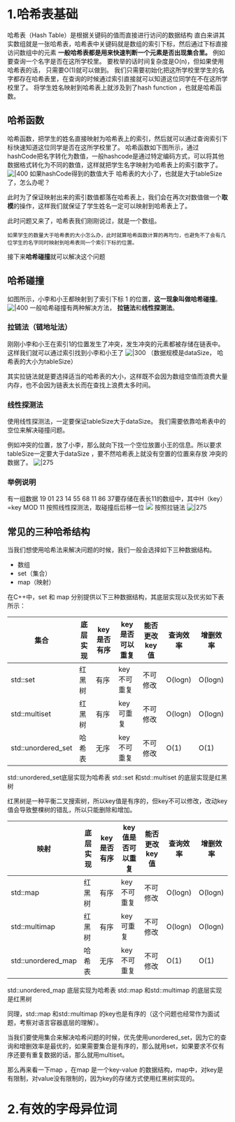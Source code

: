 # 1.哈希表基础

哈希表（Hash Table）是根据关键码的值而直接进行访问的数据结构
直白来讲其实数组就是一张哈希表，哈希表中关键码就是数组的索引下标，然后通过下标直接访问数组中的元素
**一般哈希表都是用来快速判断一个元素是否出现集合里。**
例如要查询一个名字是否在这所学校里。
要枚举的话时间复杂度是O(n)，但如果使用哈希表的话， 只需要O(1)就可以做到。
我们只需要初始化把这所学校里学生的名字都存在哈希表里，在查询的时候通过索引直接就可以知道这位同学在不在这所学校里了。
将学生姓名映射到哈希表上就涉及到了hash function ，也就是哈希函数。
## 哈希函数
 
哈希函数，把学生的姓名直接映射为哈希表上的索引，然后就可以通过查询索引下标快速知道这位同学是否在这所学校里了。
哈希函数如下图所示，通过hashCode把名字转化为数值，一般hashcode是通过特定编码方式，可以将其他数据格式转化为不同的数值，这样就把学生名字映射为哈希表上的索引数字了。
![|400](https://raw.githubusercontent.com/Leicha1/tuchuang/main/img/%E5%93%88%E5%B8%8C%E5%87%BD%E6%95%B0.png)
如果hashCode得到的数值大于 哈希表的大小了，也就是大于tableSize了，怎么办呢？

此时为了保证映射出来的索引数值都落在哈希表上，我们会在再次对数值做一个**取模**的操作，这样我们就保证了学生姓名一定可以映射到哈希表上了。

此时问题又来了，哈希表我们刚刚说过，就是一个数组。

	如果学生的数量大于哈希表的大小怎么办，此时就算哈希函数计算的再均匀，也避免不了会有几位学生的名字同时映射到哈希表同一个索引下标的位置。

接下来**哈希碰撞**就可以解决这个问题
## 哈希碰撞

如图所示，小李和小王都映射到了索引下标 1 的位置，**这一现象叫做哈希碰撞**。
![|400](https://raw.githubusercontent.com/Leicha1/tuchuang/main/img/%E5%93%88%E5%B8%8C%E7%A2%B0%E6%92%9E.png)
一般哈希碰撞有两种解决方法， **拉链法**和**线性探测法**。
### 拉链法（链地址法）
刚刚小李和小王在索引1的位置发生了冲突，发生冲突的元素都被存储在链表中。 这样我们就可以通过索引找到小李和小王了
![|300](https://raw.githubusercontent.com/Leicha1/tuchuang/main/img/%E6%8B%89%E9%93%BE%E6%B3%95.png)
（数据规模是dataSize， 哈希表的大小为tableSize）

其实拉链法就是要选择适当的哈希表的大小，这样既不会因为数组空值而浪费大量内存，也不会因为链表太长而在查找上浪费太多时间。
### 线性探测法
使用线性探测法，一定要保证tableSize大于dataSize。 我们需要依靠哈希表中的空位来解决碰撞问题。

例如冲突的位置，放了小李，那么就向下找一个空位放置小王的信息。所以要求tableSize一定要大于dataSize ，要不然哈希表上就没有空置的位置来存放 冲突的数据了。
![|275](https://raw.githubusercontent.com/Leicha1/tuchuang/main/img/%E7%BA%BF%E6%80%A7%E6%8E%A2%E6%B5%8B%E6%B3%95.png)
### 举例说明
有一组数据  19 01 23 14 55 68 11 86 37要存储在表长11的数组中，其中H（key）=key MOD 11
按照线性探测法，取碰撞后后移一位
![](https://raw.githubusercontent.com/Leicha1/tuchuang/main/img/20250328182612.png)
按照拉链法
![|275](https://raw.githubusercontent.com/Leicha1/tuchuang/main/img/20250328182721.png)
## 常见的三种哈希结构
当我们想使用哈希法来解决问题的时候，我们一般会选择如下三种数据结构。
- 数组
- set（集合）
- map（映射）

在C++中，set 和 map 分别提供以下三种数据结构，其底层实现以及优劣如下表所示：

| 集合                 | 底层实现 | key是否有序 | key是否可以重复 | 能否更改key值 | 查询效率    | 增删效率    |
| ------------------ | ---- | ------- | --------- | -------- | ------- | ------- |
| std::set           | 红黑树  | 有序      | key不可重复   | 不可修改     | O(logn) | O(logn) |
| std::multiset      | 红黑树  | 有序      | key可重复    | 不可修改     | O(logn) | O(logn) |
| std::unordered_set | 哈希表  | 无序      | key不可重复   | 不可修改     | O(1)    | O(1)    |

std::unordered_set底层实现为哈希表
std::set 和std::multiset 的底层实现是红黑树

红黑树是一种平衡二叉搜索树，所以key值是有序的，但key不可以修改，改动key值会导致整棵树的错乱，所以只能删除和增加。

| 映射                 | 底层实现 | key是否有序 | key值是否可以重复 | 能否更改key值 | 查询效率    | 增删效率    |
| ------------------ | ---- | ------- | ---------- | -------- | ------- | ------- |
| std::map           | 红黑树  | 有序      | key不可重复    | 不可修改     | O(logn) | O(logn) |
| std::multimap      | 红黑树  | 有序      | key可重复     | 不可修改     | O(logn) | O(logn) |
| std::unordered_map | 哈希表  | 无序      | key不可重复    | 不可修改     | O(1)    | O(1)    |

std::unordered_map 底层实现为哈希表
std::map 和std::multimap 的底层实现是红黑树

同理，std::map 和std::multimap 的key也是有序的（这个问题也经常作为面试题，考察对语言容器底层的理解）。

当我们要使用集合来解决哈希问题的时候，优先使用unordered_set，因为它的查询和增删效率是最优的，如果需要集合是有序的，那么就用set，如果要求不仅有序还要有重复数据的话，那么就用multiset。

那么再来看一下map ，在map 是一个key-value 的数据结构，map中，对key是有限制，对value没有限制的，因为key的存储方式使用红黑树实现的。

# 2.有效的字母异位词
